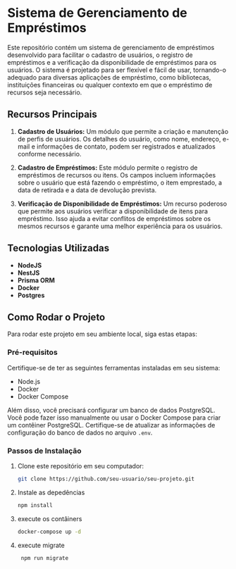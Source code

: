 # Sistema de Gerenciamento de Empréstimos

Este repositório contém um sistema de gerenciamento de empréstimos desenvolvido para facilitar o cadastro de usuários, o registro de empréstimos e a verificação da disponibilidade de empréstimos para os usuários. O sistema é projetado para ser flexível e fácil de usar, tornando-o adequado para diversas aplicações de empréstimo, como bibliotecas, instituições financeiras ou qualquer contexto em que o empréstimo de recursos seja necessário.

## Recursos Principais

1. **Cadastro de Usuários:** Um módulo que permite a criação e manutenção de perfis de usuários. Os detalhes do usuário, como nome, endereço, e-mail e informações de contato, podem ser registrados e atualizados conforme necessário.

2. **Cadastro de Empréstimos:** Este módulo permite o registro de empréstimos de recursos ou itens. Os campos incluem informações sobre o usuário que está fazendo o empréstimo, o item emprestado, a data de retirada e a data de devolução prevista.

3. **Verificação de Disponibilidade de Empréstimos:** Um recurso poderoso que permite aos usuários verificar a disponibilidade de itens para empréstimo. Isso ajuda a evitar conflitos de empréstimos sobre os mesmos recursos e garante uma melhor experiência para os usuários.

## Tecnologias Utilizadas

- **NodeJS**
- **NestJS**
- **Prisma ORM**
- **Docker**
- **Postgres**
  
## Como Rodar o Projeto

Para rodar este projeto em seu ambiente local, siga estas etapas:

### Pré-requisitos

Certifique-se de ter as seguintes ferramentas instaladas em seu sistema:

- Node.js
- Docker
- Docker Compose

Além disso, você precisará configurar um banco de dados PostgreSQL. Você pode fazer isso manualmente ou usar o Docker Compose para criar um contêiner PostgreSQL. Certifique-se de atualizar as informações de configuração do banco de dados no arquivo `.env`.

### Passos de Instalação

1. Clone este repositório em seu computador:

   ```bash
   git clone https://github.com/seu-usuario/seu-projeto.git


2. Instale as depedências
   
    ```bash
    npm install

3. execute os contâiners

   ```bash
   docker-compose up -d

4. execute migrate

   ```bash
    npm run migrate
